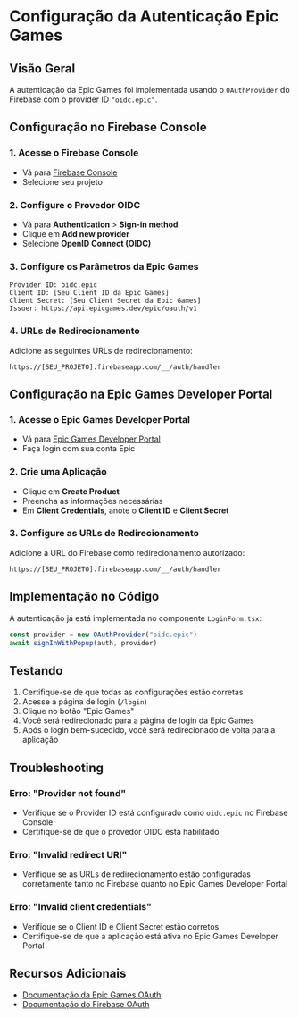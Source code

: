 # Configuração da Autenticação Epic Games

## Visão Geral
A autenticação da Epic Games foi implementada usando o `OAuthProvider` do Firebase com o provider ID `"oidc.epic"`.

## Configuração no Firebase Console

### 1. Acesse o Firebase Console
- Vá para [Firebase Console](https://console.firebase.google.com/)
- Selecione seu projeto

### 2. Configure o Provedor OIDC
- Vá para **Authentication** > **Sign-in method**
- Clique em **Add new provider**
- Selecione **OpenID Connect (OIDC)**

### 3. Configure os Parâmetros da Epic Games
```
Provider ID: oidc.epic
Client ID: [Seu Client ID da Epic Games]
Client Secret: [Seu Client Secret da Epic Games]
Issuer: https://api.epicgames.dev/epic/oauth/v1
```

### 4. URLs de Redirecionamento
Adicione as seguintes URLs de redirecionamento:
```
https://[SEU_PROJETO].firebaseapp.com/__/auth/handler
```

## Configuração na Epic Games Developer Portal

### 1. Acesse o Epic Games Developer Portal
- Vá para [Epic Games Developer Portal](https://dev.epicgames.com/)
- Faça login com sua conta Epic

### 2. Crie uma Aplicação
- Clique em **Create Product**
- Preencha as informações necessárias
- Em **Client Credentials**, anote o **Client ID** e **Client Secret**

### 3. Configure as URLs de Redirecionamento
Adicione a URL do Firebase como redirecionamento autorizado:
```
https://[SEU_PROJETO].firebaseapp.com/__/auth/handler
```

## Implementação no Código

A autenticação já está implementada no componente `LoginForm.tsx`:

```typescript
const provider = new OAuthProvider("oidc.epic")
await signInWithPopup(auth, provider)
```

## Testando

1. Certifique-se de que todas as configurações estão corretas
2. Acesse a página de login (`/login`)
3. Clique no botão "Epic Games"
4. Você será redirecionado para a página de login da Epic Games
5. Após o login bem-sucedido, você será redirecionado de volta para a aplicação

## Troubleshooting

### Erro: "Provider not found"
- Verifique se o Provider ID está configurado como `oidc.epic` no Firebase Console
- Certifique-se de que o provedor OIDC está habilitado

### Erro: "Invalid redirect URI"
- Verifique se as URLs de redirecionamento estão configuradas corretamente tanto no Firebase quanto no Epic Games Developer Portal

### Erro: "Invalid client credentials"
- Verifique se o Client ID e Client Secret estão corretos
- Certifique-se de que a aplicação está ativa no Epic Games Developer Portal

## Recursos Adicionais

- [Documentação da Epic Games OAuth](https://dev.epicgames.com/docs/epic-account-services/oauth)
- [Documentação do Firebase OAuth](https://firebase.google.com/docs/auth/web/oidc-auth)
